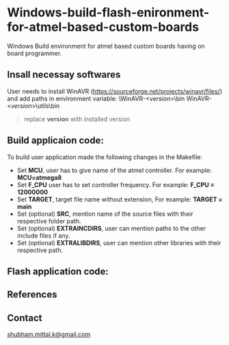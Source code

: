# Windows-build-flash-enironment-for-atmel-based-custom-boards
Windows Build environment for atmel based custom boards having on board programmer.

## Insall necessay softwares
User needs to install WinAVR (https://sourceforge.net/projects/winavr/files/) and add paths in environment variable:
\WinAVR-<*version*>\bin
WinAVR-<*version*>\utils\bin

> replace **version** with installed version
## Build applicaion code:
To build user application made the following changes in the Makefile:
- Set **MCU**, user has to give name of the atmel controller. For example: **MCU=atmega8**
- Set **F_CPU** user has to set controller frequency. For example: **F_CPU = 12000000**
- Set **TARGET**, target file name without extension, For example: **TARGET = main**
- Set (optional) **SRC**, mention name of the source files with their respective folder path.
- Set (optional) **EXTRAINCDIRS**, user can mention paths to the other include files if any.
- Set (optional) **EXTRALIBDIRS**, user can mention other libraries with their respective path.

## Flash application code:

## References

## Contact
shubham.mittal.k@gmail.com

